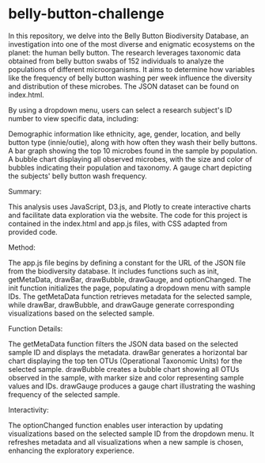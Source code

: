 # belly-button-challenge

In this repository, we delve into the Belly Button Biodiversity Database, an investigation into one of the most diverse and enigmatic ecosystems on the planet: the human belly button. The research leverages taxonomic data obtained from belly button swabs of 152 individuals to analyze the populations of different microorganisms. It aims to determine how variables like the frequency of belly button washing per week influence the diversity and distribution of these microbes. The JSON dataset can be found on index.html.

By using a dropdown menu, users can select a research subject's ID number to view specific data, including:

Demographic information like ethnicity, age, gender, location, and belly button type (innie/outie), along with how often they wash their belly buttons.
A bar graph showing the top 10 microbes found in the sample by population.
A bubble chart displaying all observed microbes, with the size and color of bubbles indicating their population and taxonomy.
A gauge chart depicting the subjects' belly button wash frequency.

Summary:

This analysis uses JavaScript, D3.js, and Plotly to create interactive charts and facilitate data exploration via the website. The code for this project is contained in the index.html and app.js files, with CSS adapted from provided code.

Method:

The app.js file begins by defining a constant for the URL of the JSON file from the biodiversity database. It includes functions such as init, getMetaData, drawBar, drawBubble, drawGauge, and optionChanged. The init function initializes the page, populating a dropdown menu with sample IDs. The getMetaData function retrieves metadata for the selected sample, while drawBar, drawBubble, and drawGauge generate corresponding visualizations based on the selected sample.

Function Details:

The getMetaData function filters the JSON data based on the selected sample ID and displays the metadata. drawBar generates a horizontal bar chart displaying the top ten OTUs (Operational Taxonomic Units) for the selected sample. drawBubble creates a bubble chart showing all OTUs observed in the sample, with marker size and color representing sample values and IDs. drawGauge produces a gauge chart illustrating the washing frequency of the selected sample.

Interactivity:

The optionChanged function enables user interaction by updating visualizations based on the selected sample ID from the dropdown menu. It refreshes metadata and all visualizations when a new sample is chosen, enhancing the exploratory experience.
